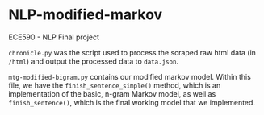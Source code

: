 # NLP-modified-markov

ECE590 - NLP Final project

`chronicle.py` was the script used to process the scraped raw html data (in `/html`) and output the processed data to `data.json`.

`mtg-modified-bigram.py` contains our modified markov model. Within this file, we have the `finish_sentence_simple()` method, which is an implementation of the basic, n-gram Markov model, as well as `finish_sentence()`, which is the final working model that we implemented.
